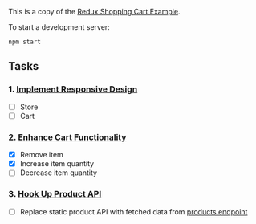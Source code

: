 This is a copy of the [Redux Shopping Cart Example](https://github.com/reactjs/redux/tree/master/examples/shopping-cart).

To start a development server:

```
npm start
```

## Tasks

### 1. [Implement Responsive Design](/tasks/01-responsive-design.md)

- [ ] Store
- [ ] Cart

### 2. [Enhance Cart Functionality](/tasks/02-cart-enhancements.md)

- [X] Remove item
- [X] Increase item quantity
- [ ] Decrease item quantity

### 3. [Hook Up Product API](/tasks/03-product-api.md)

- [ ] Replace static product API with fetched data from [products endpoint](http://tech.work.co/shopping-cart/products.json)
